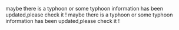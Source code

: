 maybe there is a typhoon or some typhoon information has been updated,please check it !
maybe there is a typhoon or some typhoon information has been updated,please check it !
